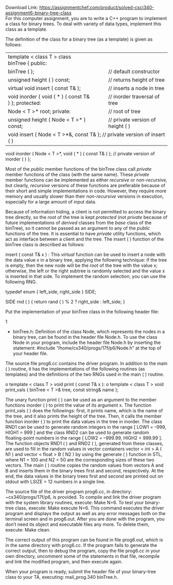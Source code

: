 Download Link: https://assignmentchef.com/product/solved-csci340-assignment6-binary-tree-class
<br>
For this computer assignment, you are to write a C++ program to implement a class for binary trees. To deal with variety of data types, implement this class as a template<em>.</em>

The definition of the class for a binary tree (as a template) is given as follows:

<table width="0">

 <tbody>

  <tr>

   <td width="288">template &lt; class T &gt; class binTree { public:</td>

   <td width="30"> </td>

   <td width="193"> </td>

  </tr>

  <tr>

   <td width="288">      binTree ( );</td>

   <td width="30"> </td>

   <td width="193">  // default constructor</td>

  </tr>

  <tr>

   <td width="288">     unsigned height ( ) const;</td>

   <td width="30"> </td>

   <td width="193">  // returns height of tree</td>

  </tr>

  <tr>

   <td width="288">    virtual void insert ( const T&amp; );</td>

   <td width="30"> </td>

   <td width="193">  // inserts a node in tree</td>

  </tr>

  <tr>

   <td width="288">            void inorder ( void ( * ) ( const T&amp; ) ); protected:</td>

   <td width="30"> </td>

   <td width="193">  // inorder traversal of tree</td>

  </tr>

  <tr>

   <td width="288">            Node &lt; T &gt;* root; private:</td>

   <td width="30"> </td>

   <td width="193">   // root of tree</td>

  </tr>

  <tr>

   <td width="288">    unsigned height ( Node &lt; T &gt;* ) const;</td>

   <td width="30"> </td>

   <td width="193">   // private version of height ( )</td>

  </tr>

  <tr>

   <td colspan="3" width="512">  void insert ( Node &lt; T &gt;*&amp;, const T&amp; );                 // private version of insert ( )</td>

  </tr>

 </tbody>

</table>

void inorder ( Node &lt; T &gt;*, void ( * ) ( const T&amp; ) ); // private version of inorder ( ) };

Most of the <em>public</em> member functions of the binTree class call <em>private</em> member functions of the class (with the same name). These <em>private</em> member functions can be implemented as either <em>recursive</em> or <em>non-recursive,</em> but clearly, <em>recursive</em> versions of these functions are preferable because of their short and simple implementations in code. However, they require more memory and usually slower than their <em>non-recursive</em> versions in execution, especially for a large amount of input data.

Because of information hiding, a client is not permitted to access the binary tree directly, so the <em>root</em> of the tree is kept <em>protected</em> (not <em>private</em> because of future implementations of <em>derived </em>classes from the <em>base </em>class of the binTree), so it cannot be passed as an argument to any of the <em>public</em> functions of the tree. It is essential to have <em>private</em> utility functions, which act as interface between a client and the tree. The insert ( ) function of the binTree class is described as follows:

insert ( const T&amp; x ) : This <em>virtual</em> function can be used to insert a node with the data value x in a binary tree, applying the following technique: if the tree is empty, then the new node will be the <em>root</em> of the tree with the value x; otherwise, the left or the right subtree is randomly selected and the value x is inserted in that side. To implement the random selection, you can use the following RNG.

typedef enum { left_side, right_side } SIDE;

SIDE rnd ( ) { return rand ( ) % 2 ? right_side : left_side; }

Put the implementation of your binTree class in the following header file:




1

<ul>

 <li>binTree.h: Definition of the class Node, which represents the nodes in a binary tree, can be found in the header file Node.h. To use the class Node in your program, include the header file Node.h by inserting the statement: #include “/home/cs340/progs/17f/p6/Node.h” at the top of your header file.</li>

</ul>




The source file prog6.cc contains the driver program. In addition to the main ( ) routine, it has the implementations of the following routines (as templates) and the definitions of the two RNGs used in the main ( ) routine.




o template &lt; class T &gt; void print ( const T&amp; x ): o template &lt; class T &gt; void print_vals (  binTree &lt; T &gt;&amp; tree, const string&amp; name );

The unary function print ( ) can be used as an argument to the member functions inorder ( ) to print the value of its argument x. The function print_vals ( ) does the followings: first, it prints name, which is the name of the tree, and it also prints the height of the tree. Then, it calls the member function inorder ( ) to print the data values in the tree in inorder. The class RND1 can be used to generate random integers in the range [ LOW1 = –999, HIGH1 = 999 ] and the class RND2 can be used to generate random floating-point numbers in the range [ LOW2 = –999.99, HIGH2 = 999.99 ]. The function objects RND1 ( ) and RND2 ( ), generated from these classes, are used to fill in the random values in vector containers vector &lt; int &gt; A ( N1 ) and vector &lt; float &gt; B ( N2 ) by using the generate ( ) function in STL, where N1 = 100 and N2 = 50 are the corresponding sizes of these two vectors. The main ( ) routine copies the random values from vectors A and B and inserts them in the binary trees first and second, respectively. At the end, the data values in the binary trees first and second are printed out on stdout with LSIZE = 12 numbers in a single line.




The source file of the driver program prog6.cc, in directory: ~cs340/progs/17f/p6, is provided. To compile and link the driver program with the system library routines, execute: Make N=6. To test your binary-tree class, execute: Make execute N=6. This command executes the driver program and displays the output as well as any error messages both on the terminal screen and in prog6.out. After you are done with the program, you don’t need its object and executable files any more. To delete them, execute: Make clean.




The correct output of this program can be found in file prog6.out, which is in the same directory with prog6.cc. If the program fails to generate the correct output, then to debug the program, copy the file prog6.cc in your own directory, uncomment some of the statements in that file, recompile and link the modified program, and then execute again.




When your program is ready, submit the header file of your binary-tree class to your TA, executing: mail_prog.340 binTree.h.





